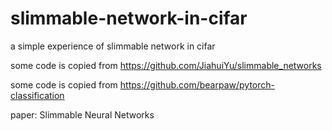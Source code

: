# slimmable-network-in-cifar
a simple experience of slimmable network in cifar

some code is copied from https://github.com/JiahuiYu/slimmable_networks

some code is copied from https://github.com/bearpaw/pytorch-classification

paper: Slimmable Neural Networks
